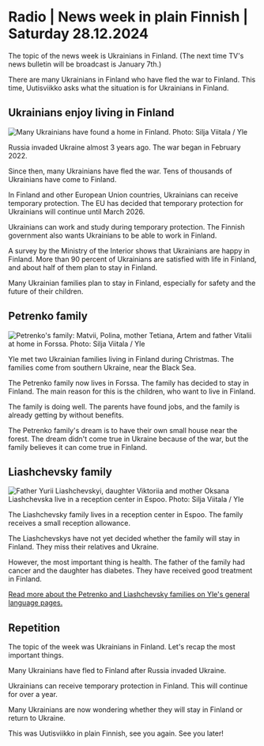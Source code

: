 # Radio \| News week in plain Finnish \| Saturday 28.12.2024

The topic of the news week is Ukrainians in Finland. (The next time TV's news bulletin will be broadcast is January 7th.)

There are many Ukrainians in Finland who have fled the war to Finland. This time, Uutisviikko asks what the situation is for Ukrainians in Finland.

## Ukrainians enjoy living in Finland

![Many Ukrainians have found a home in Finland. Photo: Silja Viitala / Yle](https://images.cdn.yle.fi/image/upload/c_crop,h_3193,w_5677,x_0,y_601/ar_1.777777777777777,c_fill,g_faces,h_431,w_767/dpr_1.0/q_auto:eco/f_auto/fl_lossy/v1734522579/39-13972406762b5bcacbea)

Russia invaded Ukraine almost 3 years ago. The war began in February 2022.

Since then, many Ukrainians have fled the war. Tens of thousands of Ukrainians have come to Finland.

In Finland and other European Union countries, Ukrainians can receive temporary protection. The EU has decided that temporary protection for Ukrainians will continue until March 2026.

Ukrainians can work and study during temporary protection. The Finnish government also wants Ukrainians to be able to work in Finland.

A survey by the Ministry of the Interior shows that Ukrainians are happy in Finland. More than 90 percent of Ukrainians are satisfied with life in Finland, and about half of them plan to stay in Finland.

Many Ukrainian families plan to stay in Finland, especially for safety and the future of their children.

## Petrenko family

![Petrenko's family: Matvii, Polina, mother Tetiana, Artem and father Vitalii at home in Forssa. Photo: Silja Viitala / Yle](https://images.cdn.yle.fi/image/upload/c_crop,h_3346,w_5950,x_0,y_537/ar_1.7777777777777777,c_fill,g_faces,h_431,w_767/dpr_1.0/q_auto:eco/f_auto/fl_lossy/v1734524597/39-13973326762bdcd3fb89)

Yle met two Ukrainian families living in Finland during Christmas. The families come from southern Ukraine, near the Black Sea.

The Petrenko family now lives in Forssa. The family has decided to stay in Finland. The main reason for this is the children, who want to live in Finland.

The family is doing well. The parents have found jobs, and the family is already getting by without benefits.

The Petrenko family's dream is to have their own small house near the forest. The dream didn't come true in Ukraine because of the war, but the family believes it can come true in Finland.

## Liashchevsky family

![Father Yurii Liashchevskyi, daughter Viktoriia and mother Oksana Liashchevska live in a reception center in Espoo. Photo: Silja Viitala / Yle](https://images.cdn.yle.fi/image/upload/c_crop,h_3341,w_5940,x_0,y_448/ar_1.777777777777777,c_fill,g_faces,h_431,w_767/dpr_1.0/q_auto:eco/f_auto/fl_lossy/v1734522562/39-13972386762b5bb176b0)

The Liashchevsky family lives in a reception center in Espoo. The family receives a small reception allowance.

The Liashchevskys have not yet decided whether the family will stay in Finland. They miss their relatives and Ukraine.

However, the most important thing is health. The father of the family had cancer and the daughter has diabetes. They have received good treatment in Finland.

[Read more about the Petrenko and Liashchevsky families on Yle's general language pages.](https://yle.fi/a/74-20128678)

## Repetition

The topic of the week was Ukrainians in Finland. Let's recap the most important things.

Many Ukrainians have fled to Finland after Russia invaded Ukraine.

Ukrainians can receive temporary protection in Finland. This will continue for over a year.

Many Ukrainians are now wondering whether they will stay in Finland or return to Ukraine.

This was Uutisviikko in plain Finnish, see you again. See you later!

